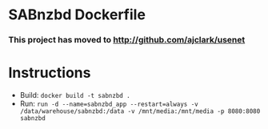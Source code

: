 
#  SABnzbd Dockerfile

### This project has moved to http://github.com/ajclark/usenet

# Instructions

* Build: `docker build -t sabnzbd .`
* Run: `run -d --name=sabnzbd_app --restart=always -v /data/warehouse/sabnzbd:/data -v /mnt/media:/mnt/media -p 8080:8080 sabnzbd`
